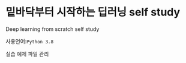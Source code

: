 # 밑바닥부터 시작하는 딥러닝 self study

Deep learning from scratch self study

사용언어:```Python 3.8```

실습 예제 파일 관리
